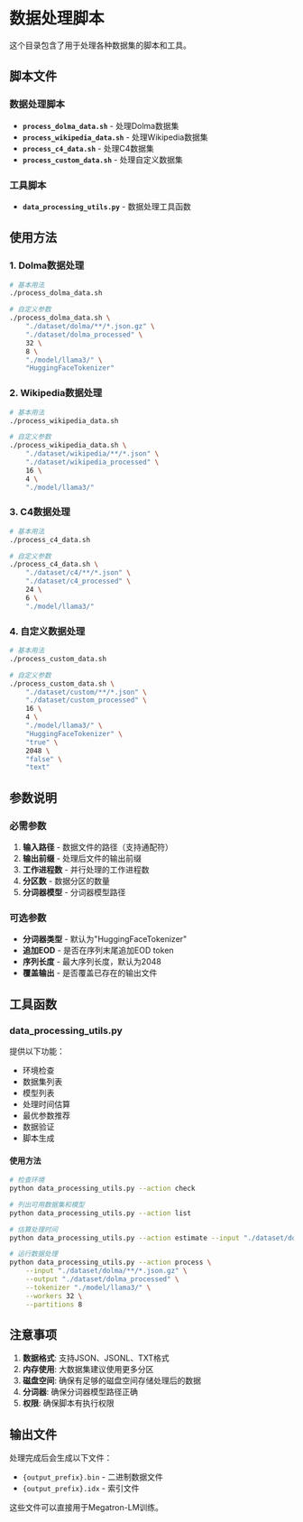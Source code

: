 # 数据处理脚本

这个目录包含了用于处理各种数据集的脚本和工具。

## 脚本文件

### 数据处理脚本
- **`process_dolma_data.sh`** - 处理Dolma数据集
- **`process_wikipedia_data.sh`** - 处理Wikipedia数据集  
- **`process_c4_data.sh`** - 处理C4数据集
- **`process_custom_data.sh`** - 处理自定义数据集

### 工具脚本
- **`data_processing_utils.py`** - 数据处理工具函数

## 使用方法

### 1. Dolma数据处理
```bash
# 基本用法
./process_dolma_data.sh

# 自定义参数
./process_dolma_data.sh \
    "./dataset/dolma/**/*.json.gz" \
    "./dataset/dolma_processed" \
    32 \
    8 \
    "./model/llama3/" \
    "HuggingFaceTokenizer"
```

### 2. Wikipedia数据处理
```bash
# 基本用法
./process_wikipedia_data.sh

# 自定义参数
./process_wikipedia_data.sh \
    "./dataset/wikipedia/**/*.json" \
    "./dataset/wikipedia_processed" \
    16 \
    4 \
    "./model/llama3/"
```

### 3. C4数据处理
```bash
# 基本用法
./process_c4_data.sh

# 自定义参数
./process_c4_data.sh \
    "./dataset/c4/**/*.json" \
    "./dataset/c4_processed" \
    24 \
    6 \
    "./model/llama3/"
```

### 4. 自定义数据处理
```bash
# 基本用法
./process_custom_data.sh

# 自定义参数
./process_custom_data.sh \
    "./dataset/custom/**/*.json" \
    "./dataset/custom_processed" \
    16 \
    4 \
    "./model/llama3/" \
    "HuggingFaceTokenizer" \
    "true" \
    2048 \
    "false" \
    "text"
```

## 参数说明

### 必需参数
1. **输入路径** - 数据文件的路径（支持通配符）
2. **输出前缀** - 处理后文件的输出前缀
3. **工作进程数** - 并行处理的工作进程数
4. **分区数** - 数据分区的数量
5. **分词器模型** - 分词器模型路径

### 可选参数
- **分词器类型** - 默认为"HuggingFaceTokenizer"
- **追加EOD** - 是否在序列末尾追加EOD token
- **序列长度** - 最大序列长度，默认为2048
- **覆盖输出** - 是否覆盖已存在的输出文件

## 工具函数

### data_processing_utils.py

提供以下功能：
- 环境检查
- 数据集列表
- 模型列表
- 处理时间估算
- 最优参数推荐
- 数据验证
- 脚本生成

#### 使用方法
```bash
# 检查环境
python data_processing_utils.py --action check

# 列出可用数据集和模型
python data_processing_utils.py --action list

# 估算处理时间
python data_processing_utils.py --action estimate --input "./dataset/dolma/**/*.json.gz"

# 运行数据处理
python data_processing_utils.py --action process \
    --input "./dataset/dolma/**/*.json.gz" \
    --output "./dataset/dolma_processed" \
    --tokenizer "./model/llama3/" \
    --workers 32 \
    --partitions 8
```

## 注意事项

1. **数据格式**: 支持JSON、JSONL、TXT格式
2. **内存使用**: 大数据集建议使用更多分区
3. **磁盘空间**: 确保有足够的磁盘空间存储处理后的数据
4. **分词器**: 确保分词器模型路径正确
5. **权限**: 确保脚本有执行权限

## 输出文件

处理完成后会生成以下文件：
- `{output_prefix}.bin` - 二进制数据文件
- `{output_prefix}.idx` - 索引文件

这些文件可以直接用于Megatron-LM训练。
